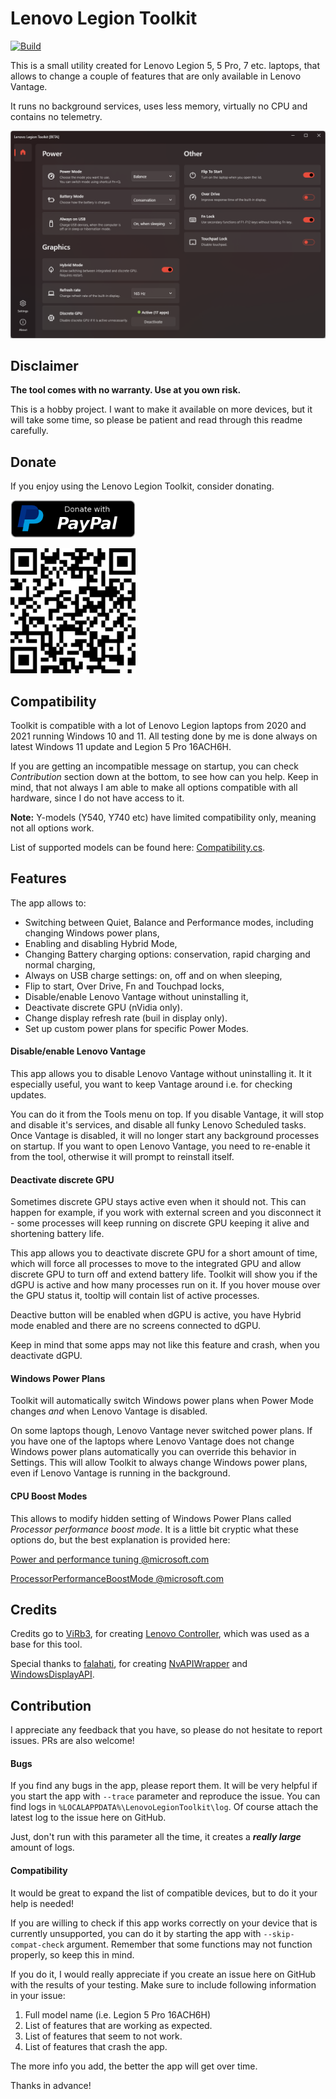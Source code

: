 # Lenovo Legion Toolkit

[![Build](https://github.com/BartoszCichecki/LenovoLegionToolkit/actions/workflows/build.yml/badge.svg?branch=master)](https://github.com/BartoszCichecki/LenovoLegionToolkit/actions/workflows/build.yml)

This is a small utility created for Lenovo Legion 5, 5 Pro, 7 etc. laptops, that allows to change a couple of features that are only available in Lenovo Vantage.

It runs no background services, uses less memory, virtually no CPU and contains no telemetry.

![screenshot](assets/screenshot.png)

## Disclaimer

**The tool comes with no warranty. Use at you own risk.**

This is a hobby project. I want to make it available on more devices, but it will take some time, so please be patient and read through this readme carefully.

## Donate

If you enjoy using the Lenovo Legion Toolkit, consider donating.

<a href="https://www.paypal.com/donate/?hosted_button_id=22AZE2NBP3HTL"><img src="LenovoLegionToolkit.WPF/Assets/paypal_button.png" width="200" alt="PayPal Donate" /></a>

<img src="LenovoLegionToolkit.WPF/Assets/paypal_qr.png" width="200" alt="PayPal QR code" />



## Compatibility

Toolkit is compatible with a lot of Lenovo Legion laptops from 2020 and 2021 running Windows 10 and 11. All testing done by me is done always on latest Windows 11 update and Legion 5 Pro 16ACH6H.

If you are getting an incompatible message on startup, you can check *Contribution* section down at the bottom, to see how can you help. Keep in mind, that not always I am able to make all options compatible with all hardware, since I do not have access to it.

**Note:** Y-models (Y540, Y740 etc) have limited compatibility only, meaning not all options work.

List of supported models can be found here: [Compatibility.cs](https://github.com/BartoszCichecki/LenovoLegionToolkit/blob/master/LenovoLegionToolkit.Lib/Utils/Compatibility.cs).

## Features

The app allows to:

* Switching between Quiet, Balance and Performance modes, including changing Windows power plans,
* Enabling and disabling Hybrid Mode,
* Changing Battery charging options: conservation, rapid charging and normal charging,
* Always on USB charge settings: on, off and on when sleeping,
* Flip to start, Over Drive, Fn and Touchpad locks,
* Disable/enable Lenovo Vantage without uninstalling it,
* Deactivate discrete GPU (nVidia only).
* Change display refresh rate (buil in display only).
* Set up custom power plans for specific Power Modes.

#### Disable/enable Lenovo Vantage

This app allows you to disable Lenovo Vantage without uninstalling it. It it especially useful, you want to keep Vantage around i.e. for checking updates.

You can do it from the Tools menu on top. If you disable Vantage, it will stop and disable it's services, and disable all funky Lenovo Scheduled tasks. Once Vantage is disabled, it will no longer start any background processes on startup. If you want to open Lenovo Vantage, you need to re-enable it from the tool, otherwise it will prompt to reinstall itself.

#### Deactivate discrete GPU

Sometimes discrete GPU stays active even when it should not. This can happen for example, if you work with external screen and you disconnect it - some processes will keep running on discrete GPU keeping it alive and shortening battery life.

This app allows you to deactivate discrete GPU for a short amount of time, which will force all processes to move to the integrated GPU and allow discrete GPU to turn off and extend battery life. Toolkit will show you if the dGPU is active and how many processes run on it. If you hover mouse over the GPU status it, tooltip will contain list of active processes.

Deactive button will be enabled when dGPU is active, you have Hybrid mode enabled and there are no screens connected to dGPU.

Keep in mind that some apps may not like this feature and crash, when you deactivate dGPU.

#### Windows Power Plans

Toolkit will automatically switch Windows power plans when Power Mode changes _and_ when Lenovo Vantage is disabled.

On some laptops though, Lenovo Vantage never switched power plans. If you have one of the laptops where Lenovo Vantage does not change Windows power plans automatically you can override this behavior in Settings. This will allow Toolkit to always change Windows power plans, even if Lenovo Vantage is running in the background.

#### CPU Boost Modes

This allows to modify hidden setting of Windows Power Plans called *Processor performance boost mode*. It is a little bit cryptic what these options do, but the best explanation is provided here:

[Power and performance tuning @microsoft.com](https://docs.microsoft.com/en-us/windows-server/administration/performance-tuning/hardware/power/power-performance-tuning#processor-performance-boost-mode)

[ProcessorPerformanceBoostMode @microsoft.com](https://docs.microsoft.com/en-us/dotnet/api/microsoft.windows.eventtracing.power.processorperformanceboostmode?view=trace-processor-dotnet-1.0)

## Credits

Credits go to [ViRb3](https://github.com/ViRb3), for creating [Lenovo Controller](https://github.com/ViRb3/LenovoController), which was used as a base for this tool. 

Special thanks to [falahati](https://github.com/falahati), for creating [NvAPIWrapper](https://github.com/falahati/NvAPIWrapper) and [WindowsDisplayAPI](https://github.com/falahati/WindowsDisplayAPI).

## Contribution

I appreciate any feedback that you have, so please do not hesitate to report issues. PRs are also welcome!

#### Bugs

If you find any bugs in the app, please report them. It will be very helpful if you start the app with `--trace` parameter and reproduce the issue. You can find logs in `%LOCALAPPDATA%\LenovoLegionToolkit\log`. Of course attach the latest log to the issue here on GitHub.

Just, don't run with this parameter all the time, it creates a ***really large*** amount of logs.

#### Compatibility

It would be great to expand the list of compatible devices, but to do it your help is needed!

If you are willing to check if this app works correctly on your device that is currently unsupported, you can do it by starting the app with ``--skip-compat-check`` argument. Remember that some functions may not function properly, so keep this in mind.

If you do it, I would really appreciate if you create an issue here on GitHub with the results of your testing. Make sure to include following information in your issue:

1. Full model name (i.e. Legion 5 Pro 16ACH6H)
2. List of features that are working as expected.
3. List of features that seem to not work.
4. List of features that crash the app.

The more info you add, the better the app will get over time.

Thanks in advance!
